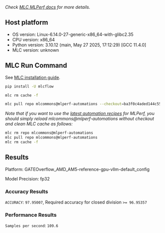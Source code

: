 *Check [MLC MLPerf docs](https://docs.mlcommons.org/inference) for more details.*

## Host platform

* OS version: Linux-6.14.0-27-generic-x86_64-with-glibc2.35
* CPU version: x86_64
* Python version: 3.10.12 (main, May 27 2025, 17:12:29) [GCC 11.4.0]
* MLC version: unknown

## MLC Run Command

See [MLC installation guide](https://docs.mlcommons.org/inference/install/).

```bash
pip install -U mlcflow

mlc rm cache -f

mlc pull repo mlcommons@mlperf-automations --checkout=ba3f0c4aded144c551c2a82616fb4f4662cd0eab


```
*Note that if you want to use the [latest automation recipes](https://docs.mlcommons.org/inference) for MLPerf,
 you should simply reload mlcommons@mlperf-automations without checkout and clean MLC cache as follows:*

```bash
mlc rm repo mlcommons@mlperf-automations
mlc pull repo mlcommons@mlperf-automations
mlc rm cache -f

```

## Results

Platform: GATEOverflow_AMD_AM5-reference-gpu-vllm-default_config

Model Precision: fp32

### Accuracy Results 
`ACCURACY`: `97.95007`, Required accuracy for closed division `>= 96.95357`

### Performance Results 
`Samples per second`: `109.6`
